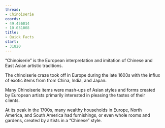 ```yaml
---
thread:
- Chinoiserie
coords:
- 49.456014
- 10.031008
title:
- Quick Facts
start:
- 31820
---
```


“Chinoiserie” is the European interpretation and imitation of Chinese and East Asian artistic traditions.


The chinoiserie craze took off in Europe during the late 1600s with the influx of exotic items from from China, India, and Japan.


Many Chinoiserie items were mash-ups of Asian styles and forms created by European artists primarily interested in pleasing the tastes of their clients.


At its peak in the 1700s, many wealthy households in Europe, North America, and South America had furnishings, or even whole rooms and gardens, created by artists in a “Chinese” style.
